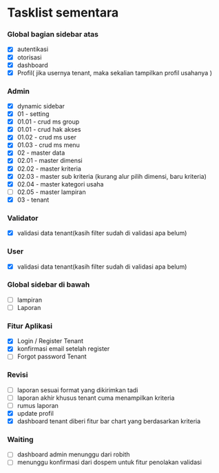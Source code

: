 # Tasklist sementara

### Global bagian sidebar atas

-   [x] autentikasi
-   [x] otorisasi
-   [x] dashboard
-   [x] Profil( jika usernya tenant, maka sekalian tampilkan profil usahanya )

### Admin

-   [x] dynamic sidebar
-   [x] 01 - setting
-   [x] 01.01 - crud ms group
-   [x] 01.01 - crud hak akses
-   [x] 01.02 - crud ms user
-   [x] 01.03 - crud ms menu
-   [x] 02 - master data
-   [x] 02.01 - master dimensi
-   [x] 02.02 - master kriteria
-   [x] 02.03 - master sub kriteria (kurang alur pilih dimensi, baru kriteria)
-   [x] 02.04 - master kategori usaha
-   [ ] 02.05 - master lampiran
-   [x] 03 - tenant

### Validator

-   [x] validasi data tenant(kasih filter sudah di validasi apa belum)

### User

-   [x] validasi data tenant(kasih filter sudah di validasi apa belum)

### Global sidebar di bawah

-   [ ] lampiran
-   [ ] Laporan

### Fitur Aplikasi

-   [x] Login / Register Tenant
-   [x] konfirmasi email setelah register
-   [ ] Forgot password Tenant

### Revisi

-   [ ] laporan sesuai format yang dikirimkan tadi
-   [ ] laporan akhir khusus tenant cuma menampilkan kriteria
-   [ ] rumus laporan
-   [x] update profil
-   [x] dashboard tenant diberi fitur bar chart yang berdasarkan kriteria

### Waiting

-   [ ] dashboard admin menunggu dari robith
-   [ ] menunggu konfirmasi dari dospem untuk fitur penolakan validasi
